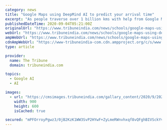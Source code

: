 ```yaml
---
category: news
title: "Google Maps using DeepMind AI to predict your arrival time"
excerpt: "As people traverse over 1 billion kms with help from Google Maps in more than 220 countries, the company is using artificial intelligence (AI) machine learning (ML) models to predict whether the traffic along your route is heavy or light,"
publishedDateTime: 2020-09-04T05:21:00Z
originalUrl: "https://www.tribuneindia.com/news/schools/google-maps-using-deepmind-ai-to-predict-your-arrival-time-136247"
webUrl: "https://www.tribuneindia.com/news/schools/google-maps-using-deepmind-ai-to-predict-your-arrival-time-136247"
ampWebUrl: "https://www.tribuneindia.com/news/schools/google-maps-using-deepmind-ai-to-predict-your-arrival-time-136247"
cdnAmpWebUrl: "https://www-tribuneindia-com.cdn.ampproject.org/c/s/www.tribuneindia.com/news/schools/google-maps-using-deepmind-ai-to-predict-your-arrival-time-136247"
type: article

provider:
  name: The Tribune
  domain: tribuneindia.com

topics:
  - Google AI
  - AI

images:
  - url: "https://cmsimages.tribuneindia.com/gallary_content/2020/9/2020_9$largeimg_1012661407.jpg"
    width: 900
    height: 600
    isCached: true

secured: "mPFOrroyPgwz3/0jB2KzK1WW3SvP2HYwF+ZyLmeRWnvhxqf8vQFghBIVSckYvDvICVpAfXY5hed0m/ACjz4FaU3QIGqlCuUkduYu5InVVlh/3/76g8lDgi2K3J3kHjwSjdk3jr/Iqs2E+P8FgtLdSq6Nm7g4yc+ZO7KyFjHiTu49B7dqE4sxsRFVelTnNMsVZi1GwInJYPqxHgL3K6k8sy2qoDo2oLl38/jmDGj6n+BRgz8keWW67AdaB7Hbr/w3uouN8V0u7hBrVpwmSKPKK5l6BESAuuCApZpOBuIIeuLSLwd5UV5JucG49jXrMqv9MhqxWuOFQXkpalO4VRHME1Peqx0DC92Vq1hQcgaQNpM=;MeiQuw2DaPMXYgG3Tkncng=="
---
```


